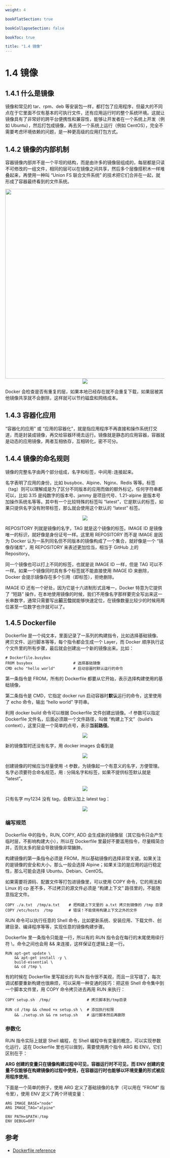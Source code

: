 ```yaml
---
weight: 4

bookFlatSection: true

bookCollapseSection: false

bookToc: true

title: "1.4 镜像"
---
```


# 1.4 镜像

## 1.4.1 什么是镜像

镜像和常见的 tar、rpm、deb 等安装包一样，都打包了应用程序，但最大的不同点在于它里面不仅有基本的可执行文件，还有应用运行时的整个系统环境。这就让镜像具有了非常好的跨平台便携性和兼容性，能够让开发者在一个系统上开发（例如 Ubuntu），然后打包成镜像，再去另一个系统上运行（例如 CentOS），完全不需要考虑环境依赖的问题，是一种更高级的应用打包方式。

## 1.4.2 镜像的内部机制

容器镜像内部并不是一个平坦的结构，而是由许多的镜像层组成的，每层都是只读不可修改的一组文件，相同的层可以在镜像之间共享，然后多个层像搭积木一样堆叠起来，再使用一种叫 “Union FS 联合文件系统” 的技术把它们合并在一起，就形成了容器最终看到的文件系统。

<div align="center"><img src="https://cdn.xiaobinqt.cn/xiaobinqt.io/20230509/02f844e216a8409ea55b818817e3690f.png" width=600  /></div>
<div align="center"><img src="https://cdn.xiaobinqt.cn/xiaobinqt.io/20230509/ae532d2e13c74191b0271071c7d10677.png" width=  /></div>

Docker 会检查是否有重复的层，如果本地已经存在就不会重复下载，如果层被其他镜像共享就不会删除，这样就可以节约磁盘和网络成本。

## 1.4.3 容器化应用

“容器化的应用” 或 “应用的容器化”，就是指应用程序不再直接和操作系统打交道，而是封装成镜像，再交给容器环境去运行。镜像就是静态的应用容器，容器就是动态的应用镜像，两者互相依存，互相转化，密不可分。

## 1.4.4 镜像的命名规则

镜像的完整名字由两个部分组成，名字和标签，中间用`:`连接起来。

名字表明了应用的身份，比如 busybox、Alpine、Nginx、Redis 等等。标签（tag）则可以理解成是为了区分不同版本的应用而做的额外标记，任何字符串都可以，比如 3.15 是纯数字的版本号、jammy 是项目代号、1.21-alpine 是版本号加操作系统名等等。其中有一个比较特殊的标签叫 “latest”，它是默认的标签，如果只提供名字没有附带标签，那么就会使用这个默认的 “latest” 标签。

<div align="center"><img src="https://cdn.xiaobinqt.cn/xiaobinqt.io/20230509/09b3ba11864c4dfe83be6b72d8f6781f.png" width=  /></div>

REPOSITORY 列就是镜像的名字，TAG 就是这个镜像的标签。IMAGE ID 是镜像唯一的标识，就好像是身份证号一样。这里用 REPOSITORY 而不是 IMAGE 是因为 Docker 认为一系列同名但不同版本的镜像构成了一个集合，就好像是一个 “镜像存储库”，用 REPOSITORY 来表述更加恰当，相当于 GitHub 上的 Repository。

同一个镜像也可以打上不同的标签，也就是说 IMAGE ID 一样，但是 TAG 可以不一样。如果一个镜像同时具有多个标签就不能直接使用 IMAGE ID 来删除，Docker 会提示镜像存在多个引用（即标签），拒绝删除。

IMAGE ID 还有一个好处，因为它是十六进制形式且唯一，Docker 特意为它提供了 “短路” 操作，在本地使用镜像的时候，我们不用像名字那样要完全写出来这一长串数字，通常只需要写出**前三位**就能够快速定位，在镜像数量比较少的时候用两位甚至一位数字也许就可以了。

## 1.4.5 Dockerfile

Dockerfile 是一个纯文本，里面记录了一系列的构建指令，比如选择基础镜像、拷贝文件、运行脚本等等，每个指令都会生成一个 Layer，而 Docker 顺序执行这个文件里的所有步骤，最后就会创建出一个新的镜像出来。比如：

```shell
# Dockerfile.busybox
FROM busybox                  # 选择基础镜像
CMD echo "hello world"        # 启动容器时默认运行的命令
```

第一条指令是 FROM，所有的 Dockerfile 都要从它开始，表示选择构建使用的基础镜像，

第二条指令是 CMD，它指定 docker run 启动容器时**默认**运行的命令，这里使用了 echo 命令，输出 “hello world” 字符串。

利用 docker build 命令可以根据 Dockerfile 文件创建出镜像。-f 参数可以指定 Dockerfile 文件名，后面必须跟一个文件路径，叫做 “构建上下文”（build’s context），这里只是一个简单的点号，表示**当前路径**。

<div align="center"><img src="https://cdn.xiaobinqt.cn/xiaobinqt.io/20230510/00ffc15630e1469a91f5471eb32be145.png" width=  /></div>

新的镜像暂时还没有名字，用 docker images 会看到是 <none>

<div align="center"><img src="https://cdn.xiaobinqt.cn/xiaobinqt.io/20230510/eb0a7fbe7bb442a1986f1e94a4e2b5e5.png" width=  /></div>

创建镜像的时候应当尽量使用 -t 参数，为镜像起一个有意义的名字，方便管理。名字必须要符合命名规范，用 : 分隔名字和标签，如果不提供标签默认就是 “latest”。

<div align="center"><img src="https://cdn.xiaobinqt.cn/xiaobinqt.io/20230510/ee123ef576ac4198a0f708e2219b6520.png" width=  /></div>

只有名字 my1234 没有 tag，会默认加上 latest tag：

<div align="center"><img src="https://cdn.xiaobinqt.cn/xiaobinqt.io/20230510/e0657208e67e4367a355f30056072a1b.png" width=  /></div>

### 编写规范

Dockerfile 中的指令，RUN, COPY, ADD 会生成新的镜像层（其它指令只会产生临时层，不影响构建大小），所以在 Dockerfile 里最好不要滥用指令，尽量精简合并，否则太多的层会导致镜像非常臃肿。

构建镜像的第一条指令必须是 FROM，所以基础镜像的选择非常关键。如果关注的是镜像的安全和大小，那么一般会选择 Alpine；如果关注的是应用的运行稳定性，那么可能会选择 Ubuntu、Debian、CentOS。

如果需要将源码、配置文件等打包进镜像里，可以使用 COPY 命令，它的用法和 Linux 的 cp 差不多，不过拷贝的源文件必须是 “构建上下文” 路径里的，不能随意指定文件。

```shell
COPY ./a.txt  /tmp/a.txt    # 把构建上下文里的 a.txt 拷贝到镜像的 /tmp 目录
COPY /etc/hosts  /tmp       # 错误！不能使用构建上下文之外的文件
```

RUN 命令可以执行任意的 Shell 命令，比如更新系统、安装应用、下载文件、创建目录、编译程序等等，实现任意的镜像构建步骤。

Dockerfile 里一条指令只能是一行，所以有的 RUN 指令会在每行的末尾使用续行符 \，命令之间也会用 && 来连接，这样保证在逻辑上是一行。

```shell
RUN apt-get update \
    && apt-get install -y \
    build-essential \
    && cd /tmp \
```

有的时候在 Dockerfile 里写超长的 RUN 指令很不美观，而且一旦写错了，每次调试都要重新构建也很麻烦，可以采用一种变通的技巧：把这些 Shell 命令集中到一个脚本文件里，用 COPY 命令拷贝进去再用 RUN 来执行：

```shell
COPY setup.sh  /tmp/                # 拷贝脚本到/tmp目录

RUN cd /tmp && chmod +x setup.sh \  # 添加执行权限
    && ./setup.sh && rm setup.sh    # 运行脚本然后再删除
```

### 参数化

RUN 指令实际上就是 Shell 编程，在 Shell 编程中有变量的概念，可以实现参数化运行，这在 Dockerfile 里也可以做到，需要使用两个指令 ARG 和 ENV。它们区别在于：

**ARG 创建的变量只在镜像构建过程中可见，容器运行时不可见，而 ENV 创建的变量不仅能够在构建镜像的过程中使用，在容器运行时也能够以环境变量的形式被应用程序使用**。

下面是一个简单的例子，使用 ARG 定义了基础镜像的名字（可以用在 “FROM” 指令里），使用 ENV 定义了两个环境变量：

```shell
ARG IMAGE_BASE="node"
ARG IMAGE_TAG="alpine"

ENV PATH=$PATH:/tmp
ENV DEBUG=OFF
```

## 参考

+ [Dockerfile reference](https://docs.docker.com/engine/reference/builder/)
